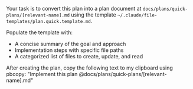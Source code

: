 Your task is to convert this plan into a plan document at `docs/plans/quick-plans/[relevant-name].md` using the template `~/.claude/file-templates/plan.quick.template.md`.

Populate the template with:
- A concise summary of the goal and approach
- Implementation steps with specific file paths
- A categorized list of files to create, update, and read

After creating the plan, copy the following text to my clipboard using pbcopy:
"Implement this plan @docs/plans/quick-plans/[relevant-name].md"